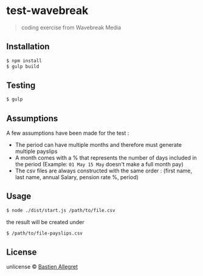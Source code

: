 # test-wavebreak 
> coding exercise from Wavebreak Media

## Installation

```sh
$ npm install
$ gulp build
```

## Testing

```sh
$ gulp
```

## Assumptions

A few assumptions have been made for the test :

  - The period can have multiple months and therefore must generate multiple payslips
  - A month comes with a % that represents the number of days included in the period (Example: `01 May 15 May` doesn't make a full month pay)
  - The csv files are always constructed with the same order : (first name, last name, annual Salary, pension rate %, period)

## Usage

```sh
$ node ./dist/start.js /path/to/file.csv
```

the result will be created under 

```sh
$ /path/to/file-payslips.csv
```
## License

unlicense © [Bastien Allegret]

[Bastien Allegret]: https://github.com/BastienA
